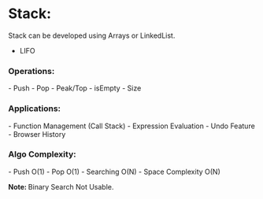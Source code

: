 # Stack:
<p>Stack can be developed using Arrays or LinkedList.</p>

- LIFO

<h3>Operations:</h3>
- Push
- Pop
- Peak/Top
- isEmpty
- Size

<h3>Applications: </h3>
- Function Management (Call Stack)
- Expression Evaluation
- Undo Feature
- Browser History

<h3>Algo Complexity: </h3>
- Push O(1)
- Pop  O(1)
- Searching O(N)
- Space Complexity O(N)

<p><strong>Note: </strong>Binary Search Not Usable.</p>